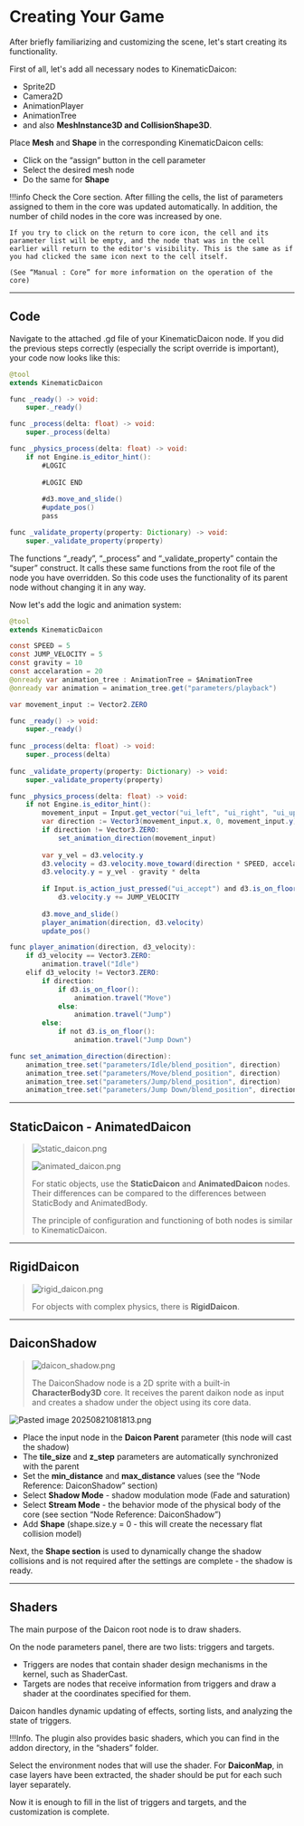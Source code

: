 # Creating Your Game

After briefly familiarizing and customizing the scene, let's start creating its functionality. 

First of all, let's add all necessary nodes to KinematicDaicon: 

- Sprite2D
- Camera2D
- AnimationPlayer
- AnimationTree
- and also **MeshInstance3D and CollisionShape3D**.

Place **Mesh** and **Shape** in the corresponding KinematicDaicon cells:

- Click on the “assign” button in the cell parameter
- Select the desired mesh node
- Do the same for **Shape**

!!!info
	Check the Core section. After filling the cells, the list of parameters assigned to them in the core was updated automatically. In addition, the number of child nodes in the core was increased by one. 
	
	If you try to click on the return to core icon, the cell and its parameter list will be empty, and the node that was in the cell earlier will return to the editor's visibility. This is the same as if you had clicked the same icon next to the cell itself.
	
	(See “Manual : Core” for more information on the operation of the core)

---
## Code

Navigate to the attached .gd file of your KinematicDaicon node. If you did the previous steps correctly (especially the script override is important), your code now looks like this:

```java
@tool
extends KinematicDaicon

func _ready() -> void:
	super._ready()

func _process(delta: float) -> void:
	super._process(delta)

func _physics_process(delta: float) -> void:
	if not Engine.is_editor_hint():
		#LOGIC
	
		#LOGIC END
	
		#d3.move_and_slide()
		#update_pos()
		pass

func _validate_property(property: Dictionary) -> void:
	super._validate_property(property)

```

The functions “_ready”, “_process” and “_validate_property” contain the “super” construct. It calls these same functions from the root file of the node you have overridden. So this code uses the functionality of its parent node without changing it in any way.

Now let's add the logic and animation system:

```java
@tool
extends KinematicDaicon

const SPEED = 5
const JUMP_VELOCITY = 5
const gravity = 10
const accelaration = 20
@onready var animation_tree : AnimationTree = $AnimationTree
@onready var animation = animation_tree.get("parameters/playback")

var movement_input := Vector2.ZERO

func _ready() -> void:
	super._ready()
	
func _process(delta: float) -> void:
	super._process(delta)
	
func _validate_property(property: Dictionary) -> void:
	super._validate_property(property)

func _physics_process(delta: float) -> void:
	if not Engine.is_editor_hint():
		movement_input = Input.get_vector("ui_left", "ui_right", "ui_up", "ui_down")
		var direction := Vector3(movement_input.x, 0, movement_input.y).normalized()
		if direction != Vector3.ZERO:
			set_animation_direction(movement_input)
		
		var y_vel = d3.velocity.y
		d3.velocity = d3.velocity.move_toward(direction * SPEED, accelaration * delta)
		d3.velocity.y = y_vel - gravity * delta
		
		if Input.is_action_just_pressed("ui_accept") and d3.is_on_floor():
			d3.velocity.y += JUMP_VELOCITY
			
		d3.move_and_slide()
		player_animation(direction, d3.velocity)
		update_pos()

func player_animation(direction, d3_velocity):
	if d3_velocity == Vector3.ZERO:
		animation.travel("Idle")
	elif d3_velocity != Vector3.ZERO:
		if direction:
			if d3.is_on_floor():
				animation.travel("Move")
			else:
				animation.travel("Jump")
		else:
			if not d3.is_on_floor():
				animation.travel("Jump Down")

func set_animation_direction(direction):
	animation_tree.set("parameters/Idle/blend_position", direction)
	animation_tree.set("parameters/Move/blend_position", direction)
	animation_tree.set("parameters/Jump/blend_position", direction)
	animation_tree.set("parameters/Jump Down/blend_position", direction)
```

---
## StaticDaicon - AnimatedDaicon

> ![static_daicon.png](../assets/images/nodes/static_daicon.png)
>
> ![animated_daicon.png](../assets/images/nodes/animated_daicon.png)
>
> For static objects, use the **StaticDaicon** and **AnimatedDaicon** nodes. Their differences can be compared to the differences between StaticBody and AnimatedBody.
>
>The principle of configuration and functioning of both nodes is similar to KinematicDaicon.

---
## RigidDaicon


> ![rigid_daicon.png](../assets/images/nodes/rigid_daicon.png)
>
> For objects with complex physics, there is **RigidDaicon**.

---
## DaiconShadow

> ![daicon_shadow.png](../assets/images/nodes/daicon_shadow.png)
>
> The DaiconShadow node is a 2D sprite with a built-in **CharacterBody3D** core. It receives the parent daikon node as input and creates a shadow
> under the object using its core data.

![Pasted image 20250821081813.png](../assets/images/pasted-images/Pasted%20image%2020250821081813.png)

- Place the input node in the **Daicon Parent** parameter (this node will cast the shadow)
- The **tile_size** and **z_step** parameters are automatically synchronized with the parent
- Set the **min_distance** and **max_distance** values (see the “Node Reference: DaiconShadow” section)
- Select **Shadow Mode** - shadow modulation mode (Fade and saturation)
- Select **Stream Mode** - the behavior mode of the physical body of the core (see section “Node Reference: DaiconShadow”)
- Add **Shape** (shape.size.y = 0 - this will create the necessary flat collision model)

Next, the **Shape section** is used to dynamically change the shadow collisions and is not required after the settings are complete - the shadow is ready.

---
## Shaders

The main purpose of the Daicon root node is to draw shaders.

On the node parameters panel, there are two lists: triggers and targets.

- Triggers are nodes that contain shader design mechanisms in the kernel, such as ShaderCast.
- Targets are nodes that receive information from triggers and draw a shader at the coordinates specified for them.

Daicon handles dynamic updating of effects, sorting lists, and analyzing the state of triggers.

!!!Info.
	The plugin also provides basic shaders, which you can find in the addon directory, in the “shaders” folder.

Select the environment nodes that will use the shader. For **DaiconMap**, in case layers have been extracted, the shader should be put for each such layer separately.

Now it is enough to fill in the list of triggers and targets, and the customization is complete.